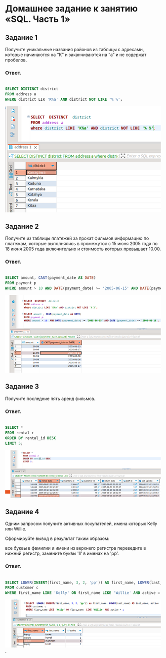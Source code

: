 # Домашнее задание к занятию «SQL. Часть 1»

## Задание 1
Получите уникальные названия районов из таблицы с адресами, которые начинаются на “K” и заканчиваются на “a” и не содержат пробелов.

### Ответ.

```SQL

SELECT DISTINCT district
FROM address a
WHERE district LIK 'K%a' AND district NOT LIKE '% %';

```

![скрин](https://github.com/MalovAleksey/DZ/blob/main/MySQL/2024-01-16_11-00-09.png)

## Задание 2
Получите из таблицы платежей за прокат фильмов информацию по платежам, которые выполнялись в промежуток с 15 июня 2005 года по 18 июня 2005 года включительно и стоимость которых превышает 10.00.

### Ответ.

```SQL

SELECT amount, CAST(payment_date AS DATE)
FROM payment p
WHERE amount > 10 AND DATE(payment_date) >= '2005-06-15' AND DATE(payment_date) <= '2005-06-18';

```

![скрин](https://github.com/MalovAleksey/DZ/blob/main/MySQL/2024-01-16_12-26-42.png)

## Задание 3
Получите последние пять аренд фильмов.

### Ответ.

```SQL

SELECT *
FROM rental r
ORDER BY rental_id DESC
LIMIT 5;

```

![скрин](https://github.com/MalovAleksey/DZ/blob/main/MySQL/2024-01-16_13-58-27.png)

## Задание 4
Одним запросом получите активных покупателей, имена которых Kelly или Willie.

Сформируйте вывод в результат таким образом:

все буквы в фамилии и имени из верхнего регистра переведите в нижний регистр,
замените буквы 'll' в именах на 'pp'.

### Ответ.

```SQL

SELECT LOWER(INSERT(first_name, 3, 2, 'pp')) AS first_name, LOWER(last_name) AS last_name, active
FROM customer c
WHERE first_name LIKE 'Kelly' OR first_name LIKE 'Willie' AND active = 1;

```

![скрин](https://github.com/MalovAleksey/DZ/blob/main/MySQL/2024-01-17_09-42-50.png).


